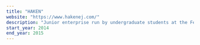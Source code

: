 ```yaml
---
title: "HAKEN"
website: "https://www.hakenej.com/"
description: "Junior enterprise run by undergraduate students at the Federal University of Technology - Paraná."
start_year: 2014
end_year: 2015
---
```

